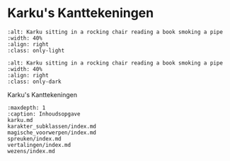 # Karku's Kanttekeningen

```{image} _images/karku-4c-alpha-light.png
:alt: Karku sitting in a rocking chair reading a book smoking a pipe
:width: 40%
:align: right
:class: only-light
```

```{image} _images/karku-4c-alpha-dark.png
:alt: Karku sitting in a rocking chair reading a book smoking a pipe
:width: 40%
:align: right
:class: only-dark
```

Karku's Kanttekeningen

```{toctree}
:maxdepth: 1
:caption: Inhoudsopgave
karku.md
karakter_subklassen/index.md
magische_voorwerpen/index.md
spreuken/index.md
vertalingen/index.md
wezens/index.md
```
